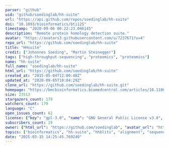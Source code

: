 ```yaml
---
parser: "github"
uid: "github/soedinglab/hh-suite"
url: "https://api.github.com/repos/soedinglab/hh-suite"
doi: "10.1093/bioinformatics/bti125"
timestamp: "2020-09-06 00:22:23.046145"
description: "Remote protein homology detection suite."
avatar: "https://avatars3.githubusercontent.com/u/7237671?v=4"
repo_url: "https://github.com/soedinglab/hh-suite"
title: "HHsuite"
credit: ["Johannes Soeding", "Martin Steinegger"]
tags: ["high-throughput-sequencing", "proteomics", "proteomics"]
name: "hh-suite"
full_name: "soedinglab/hh-suite"
html_url: "https://github.com/soedinglab/hh-suite"
created_at: "2015-05-04T12:00:48Z"
updated_at: "2020-09-05T10:04:29Z"
clone_url: "https://github.com/soedinglab/hh-suite.git"
homepage: "https://bmcbioinformatics.biomedcentral.com/articles/10.1186/s12859-019-3019-7"
size: 23513
stargazers_count: 179
watchers_count: 179
language: "C"
open_issues_count: 62
license: {"key": "gpl-3.0", "name": "GNU General Public License v3.0", "spdx_id": "GPL-3.0", "url": "https://api.github.com/licenses/gpl-3.0", "node_id": "MDc6TGljZW5zZTk="}
subscribers_count: 19
owner: {"html_url": "https://github.com/soedinglab", "avatar_url": "https://avatars3.githubusercontent.com/u/7237671?v=4", "login": "soedinglab", "type": "Organization"}
topics: ["bioinformatics", "hh-suite", "hhblits", "alignment", "sequence-search", "profile-search", "profile-profile-search", "opensource", "cpp", "hhsearch", "hhpred", "protein-structure", "simd", "viterbi"]
date: "2025-03-15 14:25:45.769240"
---
```

